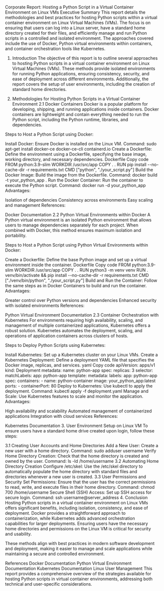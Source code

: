 Corporate Report: Hosting a Python Script in a Virtual Container Environment on Linux VMs
Executive Summary
This report details the methodologies and best practices for hosting Python scripts within a virtual container environment on Linux Virtual Machines (VMs). The focus is on ensuring that users can log into a Linux server, have a standard home directory created for their files, and efficiently manage and run Python scripts in a controlled and isolated environment. The approaches covered include the use of Docker, Python virtual environments within containers, and container orchestration tools like Kubernetes.

1. Introduction
The objective of this report is to outline several approaches to hosting Python scripts in a virtual container environment on Linux Virtual Machines (VMs). These methods provide isolated environments for running Python applications, ensuring consistency, security, and ease of deployment across different environments. Additionally, the report covers the setup of user environments, including the creation of standard home directories.

2. Methodologies for Hosting Python Scripts in a Virtual Container Environment
2.1 Docker Containers
Docker is a popular platform for developing, shipping, and running applications inside containers. Docker containers are lightweight and contain everything needed to run the Python script, including the Python runtime, libraries, and dependencies.

Steps to Host a Python Script using Docker:

Install Docker: Ensure Docker is installed on the Linux VM.
Command: sudo apt-get install docker-ce docker-ce-cli containerd.io
Create a Dockerfile: Define the environment using a Dockerfile, specifying the base image, working directory, and necessary dependencies.
Dockerfile
Copy code
FROM python:3.9-slim
WORKDIR /usr/src/app
COPY . .
RUN pip install --no-cache-dir -r requirements.txt
CMD ["python", "./your_script.py"]
Build the Docker Image: Build the image from the Dockerfile.
Command: docker build -t your_python_app .
Run the Docker Container: Run the container to execute the Python script.
Command: docker run -d your_python_app
Advantages:

Isolation of dependencies
Consistency across environments
Easy scaling and management
References:

Docker Documentation
2.2 Python Virtual Environments within Docker
A Python virtual environment is an isolated Python environment that allows users to manage dependencies separately for each project. When combined with Docker, this method ensures maximum isolation and portability.

Steps to Host a Python Script using Python Virtual Environments within Docker:

Create a Dockerfile: Define the base Python image and set up a virtual environment inside the container.
Dockerfile
Copy code
FROM python:3.9-slim
WORKDIR /usr/src/app
COPY . .
RUN python3 -m venv venv
RUN . venv/bin/activate && pip install --no-cache-dir -r requirements.txt
CMD ["./venv/bin/python", "./your_script.py"]
Build and Run the Container: Follow the same steps as in Docker Containers to build and run the container.
Advantages:

Greater control over Python versions and dependencies
Enhanced security with isolated environments
References:

Python Virtual Environment Documentation
2.3 Container Orchestration with Kubernetes
For environments requiring high availability, scaling, and management of multiple containerized applications, Kubernetes offers a robust solution. Kubernetes automates the deployment, scaling, and operations of application containers across clusters of hosts.

Steps to Deploy Python Scripts using Kubernetes:

Install Kubernetes: Set up a Kubernetes cluster on your Linux VMs.
Create a Kubernetes Deployment: Define a deployment YAML file that specifies the Docker image, replicas, and services.
yaml
Copy code
apiVersion: apps/v1
kind: Deployment
metadata:
  name: python-app
spec:
  replicas: 3
  selector:
    matchLabels:
      app: python-app
  template:
    metadata:
      labels:
        app: python-app
    spec:
      containers:
      - name: python-container
        image: your_python_app:latest
        ports:
        - containerPort: 80
Deploy to Kubernetes: Use kubectl to apply the deployment.
Command: kubectl apply -f deployment.yaml
Manage and Scale: Use Kubernetes features to scale and monitor the application.
Advantages:

High availability and scalability
Automated management of containerized applications
Integration with cloud services
References:

Kubernetes Documentation
3. User Environment Setup on Linux VM
To ensure users have a standard home drive created upon login, follow these steps:

3.1 Creating User Accounts and Home Directories
Add a New User: Create a new user with a home directory.
Command: sudo adduser username
Verify Home Directory Creation: Check that the home directory is created and owned by the user.
Command: ls -ld /home/username
3.2 Automating Home Directory Creation
Configure /etc/skel: Use the /etc/skel directory to automatically populate the home directory with standard files and directories whenever a new user is created.
3.3 User Permissions and Security
Set Permissions: Ensure that the user has the correct permissions to read, write, and execute files in their home directory.
Command: chmod 700 /home/username
Secure Shell (SSH) Access: Set up SSH access for secure login.
Command: ssh username@server_address
4. Conclusion
Hosting Python scripts in a virtual container environment on Linux VMs offers significant benefits, including isolation, consistency, and ease of deployment. Docker provides a straightforward approach to containerization, while Kubernetes adds advanced orchestration capabilities for larger deployments. Ensuring users have the necessary home directories and permissions on the Linux VM is critical for security and usability.

These methods align with best practices in modern software development and deployment, making it easier to manage and scale applications while maintaining a secure and controlled environment.

References
Docker Documentation
Python Virtual Environment Documentation
Kubernetes Documentation
Linux User Management
This report provides a comprehensive overview of the strategies available for hosting Python scripts in virtual container environments, addressing both technical and user-specific considerations.
